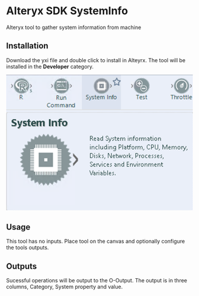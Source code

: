 # Alteryx SDK SystemInfo
Alteryx tool to gather system information from machine

## Installation
Download the yxi file and double click to install in Alteyrx. The tool will be installed in the __Developer__ category.

![alt text](https://github.com/bobpeers/Alteryx_SDK_SystemInfo/blob/master/images/systeminfo.png "Alteryx Developer Category")

## Usage
This tool has no inputs. Place tool on the canvas and optionally configure the tools outputs.

## Outputs
Sucessful operations will be output to the O-Output. The output is in three columns, Category, System property and value.
